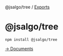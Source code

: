 @jsalgo/tree / [Exports](modules.md)

# @jsalgo/tree

```
npm install @jsalgo/tree
```

[-> Documents](https://github.com/necolo/jsalgo/blob/master/packages/tree/docs/modules.md)

